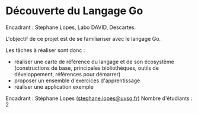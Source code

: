 # Découverte du Langage Go

Encadrant : Stephane Lopes, Labo DAVID, Descartes.

L'objectif de ce projet est de se familiariser avec le langage Go. 

Les tâches à réaliser sont donc : 
- réaliser une carte de référence du langage et de son écosystème 
(constructions de base, principales bibliothèques, outils de développement, 
références pour démarrer)
- proposer un ensemble d'exercices d'apprentissage
- réaliser une application exemple

Encadrant : Stéphane Lopes (stephane.lopes@uvsq.fr)
Nombre d'étudiants : 2
